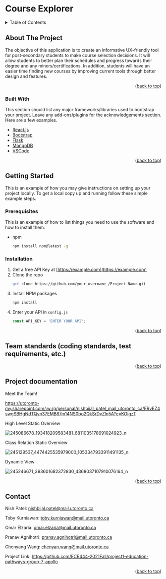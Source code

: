 # Course Explorer

<!-- TABLE OF CONTENTS -->
<details>
  <summary>Table of Contents</summary>
  <ol>
    <li>
      <a href="#about-the-project">About The Project</a>
      <ul>
        <li><a href="#built-with">Built With</a></li>
      </ul>
    </li>
    <li>
      <a href="#getting-started">Getting Started</a>
      <ul>
        <li><a href="#prerequisites">Prerequisites</a></li>
        <li><a href="#installation">Installation</a></li>
      </ul>
    </li>
    <li><a href="#team-standards">Usage</a></li>
    <li><a href="#project-documentations">Roadmap</a></li>
    <li><a href="#contact">Contact</a></li>
  </ol>
</details>



<!-- ABOUT THE PROJECT -->
## About The Project

The objective of this application is to create an informative UX-friendly tool for post-secondary
students to make course selection decisions. It will allow students to better plan their schedules
and progress towards their degree and any minors/certifications. In addition, students will have
an easier time finding new courses by improving current tools through better design and
features. 

<p align="right">(<a href="#top">back to top</a>)</p>


### Built With

This section should list any major frameworks/libraries used to bootstrap your project. Leave any add-ons/plugins for the acknowledgements section. Here are a few examples.

* [React.js](https://reactjs.org/)
* [Bootstrap](https://getbootstrap.com)
* [Flask](https://flask.palletsprojects.com/en/2.0.x/)
* [MongoDB](https://www.mongodb.com/)
* [VSCode](https://code.visualstudio.com/)

<p align="right">(<a href="#top">back to top</a>)</p>


<!-- GETTING STARTED -->
## Getting Started

This is an example of how you may give instructions on setting up your project locally.
To get a local copy up and running follow these simple example steps.

### Prerequisites

This is an example of how to list things you need to use the software and how to install them.
* npm
  ```sh
  npm install npm@latest -g
  ```

### Installation

1. Get a free API Key at [https://example.com](https://example.com)
2. Clone the repo
   ```sh
   git clone https://github.com/your_username_/Project-Name.git
   ```
3. Install NPM packages
   ```sh
   npm install
   ```
4. Enter your API in `config.js`
   ```js
   const API_KEY = 'ENTER YOUR API';
   ```

<p align="right">(<a href="#top">back to top</a>)</p>



<!--Team Standards -->
## Team standards (coding standards, test requirements, etc.)

<p align="right">(<a href="#top">back to top</a>)</p>



<!-- Project documentation -->
## Project documentation

Meet the Team!

https://utoronto-my.sharepoint.com/:w:/g/personal/nishbijal_patel_mail_utoronto_ca/ERyEZ4swgSBHgNdTQyn37EMB87m14NS0bo2QkSrDvZln5A?e=KOigzT

High Level Static Overview

![245086678_193418209583481_6811035178691024923_n](https://user-images.githubusercontent.com/59542984/136675377-dcdd9579-64d3-43df-8dcf-c3e86fe040d9.jpg)

Class Relation Static Overview 

![245129537_4474425535979000_1053347933911491135_n](https://user-images.githubusercontent.com/59542984/136675359-1bf9fbad-b834-436f-9951-ef252a4e944b.jpg)

Dynamic View

![245246671_393601682372830_4368037107910076164_n](https://user-images.githubusercontent.com/59542984/136675373-28271897-3c0f-42a6-b7cf-0c971c4e8dab.png)

<p align="right">(<a href="#top">back to top</a>)</p>


<!-- CONTACT -->
## Contact

Nish Patel: nishbijal.patel@mail.utoronto.ca

Toby Kurniawan: toby.kurniawan@mail.utoronto.ca 

Omar Elzaria: omar.elzaria@mail.utoronto.ca

Pranav Agnihotri: pranav.agnihotri@mail.utoronto.ca 

Chenyang Wang: chenyan.wang@mail.utoronto.ca 

Project Link: https://github.com/ECE444-2021Fall/project1-education-pathways-group-7-apollo

<p align="right">(<a href="#top">back to top</a>)</p>
